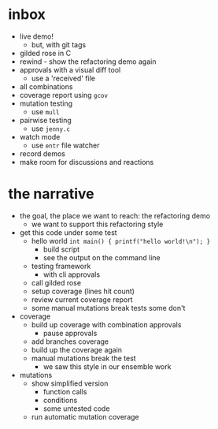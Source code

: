 # inbox

-   live demo!
    -   but, with git tags
-   gilded rose in C
-   rewind - show the refactoring demo again
-   approvals with a visual diff tool
    -   use a 'received' file
-   all combinations
-   coverage report using `gcov`
-   mutation testing
    -   use `mull`
-   pairwise testing
    -   use `jenny.c`
-   watch mode
    -   use `entr` file watcher
-   record demos
-   make room for discussions and reactions

# the narrative

-   the goal, the place we want to reach: the refactoring demo
    -   we want to support this refactoring style
-   get this code under some test
    -   hello world `int main() { printf("hello world!\n"); }`
        -   build script
        -   see the output on the command line
    -   testing framework
        -   with cli approvals
    -   call gilded rose
    -   setup coverage (lines hit count)
    -   review current coverage report
    -   some manual mutations break tests some don't
-   coverage
    -   build up coverage with combination approvals
        -   pause approvals
    -   add branches coverage
    -   build up the coverage again
    -   manual mutations break the test
        -   we saw this style in our ensemble work
-   mutations
    -   show simplified version
        -   function calls
        -   conditions
        -   some untested code
    -   run automatic mutation coverage
